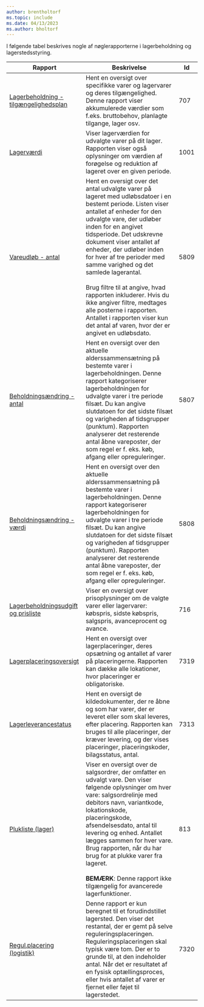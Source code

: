 ```yaml
---
author: brentholtorf
ms.topic: include
ms.date: 04/13/2023
ms.author: bholtorf
---
```


I følgende tabel beskrives nogle af nøglerapporterne i lagerbeholdning og lagerstedsstyring.

| Rapport | Beskrivelse | Id | 
|---------|---------|---------|
|[Lagerbeholdning - tilgængelighedsplan](https://businesscentral.dynamics.com?report=707)|Hent en oversigt over specifikke varer og lagervarer og deres tilgængelighed. Denne rapport viser akkumulerede værdier som f.eks. bruttobehov, planlagte tilgange, lager osv. |707|
|[Lagerværdi](https://businesscentral.dynamics.com?report=1001)|Viser lagerværdien for udvalgte varer på dit lager. Rapporten viser også oplysninger om værdien af forøgelse og reduktion af lageret over en given periode.|1001|
|[Vareudløb - antal](https://businesscentral.dynamics.com?report=5809)|Hent en oversigt over det antal udvalgte varer på lageret med udløbsdatoer i en bestemt periode. Listen viser antallet af enheder for den udvalgte vare, der udløber inden for en angivet tidsperiode. Det udskrevne dokument viser antallet af enheder, der udløber inden for hver af tre perioder med samme varighed og det samlede lagerantal.<br><br>Brug filtre til at angive, hvad rapporten inkluderer. Hvis du ikke angiver filtre, medtages alle posterne i rapporten. Antallet i rapporten viser kun det antal af varen, hvor der er angivet en udløbsdato.|5809|
|[Beholdningsændring - antal](https://businesscentral.dynamics.com?report=5807)|Hent en oversigt over den aktuelle alderssammensætning på bestemte varer i lagerbeholdningen. Denne rapport kategoriserer lagerbeholdningen for udvalgte varer i tre periode filsæt. Du kan angive slutdatoen for det sidste filsæt og varigheden af tidsgrupper (punktum). Rapporten analyserer det resterende antal åbne vareposter, der som regel er f. eks. køb, afgang eller opreguleringer.|5807|
|[Beholdningsændring - værdi](https://businesscentral.dynamics.com?report=5808)|Hent en oversigt over den aktuelle alderssammensætning på bestemte varer i lagerbeholdningen. Denne rapport kategoriserer lagerbeholdningen for udvalgte varer i tre periode filsæt. Du kan angive slutdatoen for det sidste filsæt og varigheden af tidsgrupper (punktum). Rapporten analyserer det resterende antal åbne vareposter, der som regel er f. eks. køb, afgang eller opreguleringer.|5808|
|[Lagerbeholdningsudgift og prisliste](https://businesscentral.dynamics.com?report=716)|Viser en oversigt over prisoplysninger om de valgte varer eller lagervarer: købspris, sidste købspris, salgspris, avanceprocent og avance. |716|
|[Lagerplaceringsoversigt](https://businesscentral.dynamics.com?report=7319)|Hent en oversigt over lagerplaceringer, deres opsætning og antallet af varer på placeringerne. Rapporten kan dække alle lokationer, hvor placeringer er obligatoriske. |7319|
|[Lagerleverancestatus](https://businesscentral.dynamics.com?report=7313)|Hent en oversigt de kildedokumenter, der re åbne og som har varer, der er leveret eller som skal leveres, efter placering. Rapporten kan bruges til alle placeringer, der kræver levering, og der vises placeringer, placeringskoder, bilagsstatus, antal.|7313|
|[Plukliste (lager)](https://businesscentral.dynamics.com?report=813)|Viser en oversigt over de salgsordrer, der omfatter en udvalgt vare. Den viser følgende oplysninger om hver vare: salgsordrelinje med debitors navn, variantkode, lokationskode, placeringskode, afsendelsesdato, antal til levering og enhed. Antallet lægges sammen for hver vare. Brug rapporten, når du har brug for at plukke varer fra lageret.<br><br>**BEMÆRK**: Denne rapport ikke tilgængelig for avancerede lagerfunktioner.|813|
|[Regul.placering (logistik)](https://businesscentral.dynamics.com?report=7320)|Denne rapport er kun beregnet til et forudindstillet lagersted. Den viser det restantal, der er gemt på selve reguleringsplaceringen. Reguleringsplaceringen skal typisk være tom. Der er to grunde til, at den indeholder antal. Når det er resultatet af en fysisk optællingsproces, eller hvis antallet af varer er fjernet eller føjet til lagerstedet.|7320|
